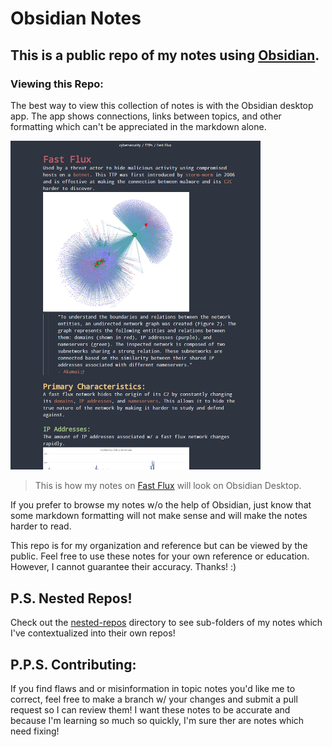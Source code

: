 # Obsidian Notes
## This is a public repo of my notes using [Obsidian](https://obsidian.md/).

### Viewing this Repo:
The best way to view this collection of notes is with the Obsidian desktop app. The app shows connections, links between topics, and other formatting which can't be appreciated in the markdown alone.

<picture>

<img src=cybersecurity/cybersecurity-pics/fast-flux-README-pic.png width="400">

</picture>
<br>

> This is how my notes on [Fast Flux](cybersecurity/TTPs/c2/fast-flux.md) will look on Obsidian Desktop.

If you prefer to browse my notes w/o the help of Obsidian, just know that some markdown formatting will not make sense and will make the notes harder to read.

This repo is for my organization and reference but can be viewed by the public. Feel free to use these notes for your own reference or education. However, I cannot guarantee their accuracy. Thanks! :)

## P.S. Nested Repos!
Check out the [nested-repos](https://github.com/TrshPuppy/obsidian-notes/tree/main/nested-repos) directory to see sub-folders of my notes which I've contextualized into their own repos!

## P.P.S. Contributing:
If you find flaws and or misinformation in topic notes you'd like me to correct, feel free to make a branch w/ your changes and submit a pull request so I can review them! I want these notes to be accurate and because I'm learning so much so quickly, I'm sure ther are notes which need fixing!
